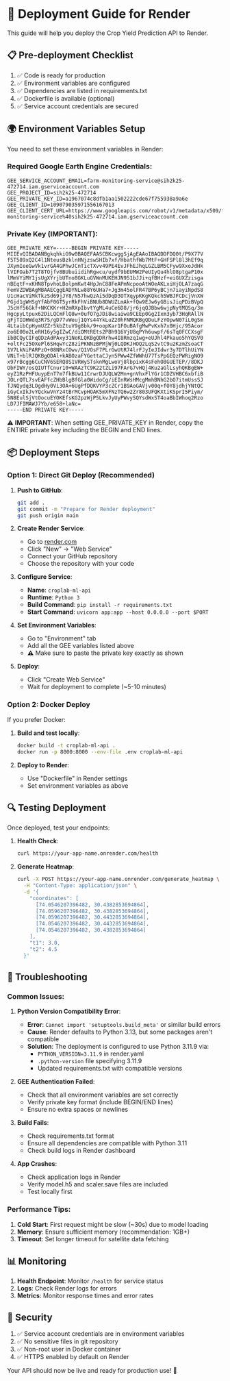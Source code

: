 # 🚀 Deployment Guide for Render

This guide will help you deploy the Crop Yield Prediction API to Render.

## 📋 Pre-deployment Checklist

1. ✅ Code is ready for production
2. ✅ Environment variables are configured
3. ✅ Dependencies are listed in requirements.txt
4. ✅ Dockerfile is available (optional)
5. ✅ Service account credentials are secured

## 🌍 Environment Variables Setup

You need to set these environment variables in Render:

### Required Google Earth Engine Credentials:
```
GEE_SERVICE_ACCOUNT_EMAIL=farm-monitoring-service@sih2k25-472714.iam.gserviceaccount.com
GEE_PROJECT_ID=sih2k25-472714
GEE_PRIVATE_KEY_ID=a1967074c8dfb1aa1502222cde67f755938a9a6e
GEE_CLIENT_ID=109079035971556167013
GEE_CLIENT_CERT_URL=https://www.googleapis.com/robot/v1/metadata/x509/farm-monitoring-service%40sih2k25-472714.iam.gserviceaccount.com
```

### Private Key (IMPORTANT):
```
GEE_PRIVATE_KEY=-----BEGIN PRIVATE KEY-----
MIIEvQIBADANBgkqhkiG9w0BAQEFAASCBKcwggSjAgEAAoIBAQDDFDQ0t/P9X77V
f5T589xQ2C4l1NteusBzklnHNjzswSHIb7xf/HbathfWb7MtF+GHFSPl8l3hEf9q
JXymIeeGwVk1vrGA4GPhwJCnTicTXvv49PE4EvJFhEJhqLGZLBM5CFyw9XxoJdHk
lVIFOab7T2T8TOjfv8BUbuiidihRgwcu/uydf9bEUMW2PeUIyQu4hlO8ptgaP10x
lMmVYiMY1jsUgXYrjbUTno8GKLuGVWnMUKEHJN951bJJi+qfBHzf+eiGUXZzisga
nBEqtF+xKHN8TpvhoLBolpmKwt4HpJnC88FeAPmNcpooAtWOeAKLxiHjOLA7zaqG
FemVZDWBAgMBAAECggEADYNLw88Y6UHa7+Jg3m45olFR47BP6yBCjn7iayiNpdS8
U1cHacViMkTkzSd69jJY8/N57hwQzAi5dDqD3OTXqypKKgKQkch5WBJFCDcjVnXW
PGjd1gWHSgYfAbF0GT5yrRkFhViBNUb8DWUZLmAk+fQw9EJw6yGBisJiqPDzBVpQ
J5cHf56Gkf+NKCKKr+H2mRXpIbvtYgML4uCe6D8/jr6jqQJBbw6wjpNytMQSq/3m
HgcpyLtpux62DiLQCmFlQ8w+0ufO7gJDi8wiaiwa9CEEp0Gg2Ixm3yb73HqRAllN
gFjTIOHWdq3R7S/gD77vWeuj1QYs44YkLuZ20hFNMQKBgQDuLFzYOpwN07iL0gSm
4LtaibCpHymUZZr5kbZtuV9g8bk/9+oopKar1FOuBAfgMwPvKxh7x0Hjc/95Acor
zo6E00o2LeRH16y5gIZwC/diOMtREts2PBh916VjU8qPYh6uwpf/6sTq0FCCXsgF
ibBCQyCIFqQDzAdPAxy31NeKLQKBgQDRrhw4I8Rmzq1wg+eUJhl4Pkauo5hYQSV0
+oltFc25OXePl6SHqwYcZ8ziPKNNzBPMjWj0LQDKJHOQ2LqS2vtC9u2KzmZsoaCT
1V7LkNiPARPzO+08NRxCOwv/Q1VOsF7PLrGwUtR74lrFJyIeJIdwr3y7DTlhUiYN
VNiT+blRJQKBgQDAl+kABOzaFYGettaCJyn5PWw4ZfWWhU77TsPpGEQzPWRigNO9
x97rBcgg6CuCNV6SERQ8S1VRWySTsknMgLwoVj8lbpixK4sFehO8GUETEP//8DKJ
ObFIWY/osQIUTfCnur10+WAAzTC9K22tZLi97FArG7vHQj4Ku2aGlLsyhQKBgEW+
eyZ1RzPHFUuypEnT7m7fkBUw11CrwrDJUQLW2Mn+gnVhxFlYGr1CDZVHBC6xbfiB
JOLrQTL7svEAFfcZHbBlgBfGla0WidoCg/iEInRWsHMcgMmhBNhG2bO7itmUssSJ
TJNQydq3LOgdHy0Vi3OA+6UgPfDQKVYP3cZCr1B9AoGAVjv00q+fOY8jdhjYNtQC
iGyCxIkJvYQckwVnYz4tBrMCvpHOAK5mXFNzTQ6w2Zr803UFQKXtiKSprI5Piym/
5N8EulSjVtOocuEYOKEfsKG2pzWjP5LkvJyUyPWvySQYsdWxST4oaBbIWhoq2Rzo
LD7JFIMAWJ7Yb/e658+laNc=
-----END PRIVATE KEY-----
```

⚠️ **IMPORTANT**: When setting GEE_PRIVATE_KEY in Render, copy the ENTIRE private key including the BEGIN and END lines.

## 📦 Deployment Steps

### Option 1: Direct Git Deploy (Recommended)

1. **Push to GitHub**:
   ```bash
   git add .
   git commit -m "Prepare for Render deployment"
   git push origin main
   ```

2. **Create Render Service**:
   - Go to [render.com](https://render.com)
   - Click "New" → "Web Service"
   - Connect your GitHub repository
   - Choose the repository with your code

3. **Configure Service**:
   - **Name**: `croplab-ml-api`
   - **Runtime**: `Python 3`
   - **Build Command**: `pip install -r requirements.txt`
   - **Start Command**: `uvicorn app:app --host 0.0.0.0 --port $PORT`

4. **Set Environment Variables**:
   - Go to "Environment" tab
   - Add all the GEE variables listed above
   - ⚠️ Make sure to paste the private key exactly as shown

5. **Deploy**:
   - Click "Create Web Service"
   - Wait for deployment to complete (~5-10 minutes)

### Option 2: Docker Deploy

If you prefer Docker:

1. **Build and test locally**:
   ```bash
   docker build -t croplab-ml-api .
   docker run -p 8000:8000 --env-file .env croplab-ml-api
   ```

2. **Deploy to Render**:
   - Use "Dockerfile" in Render settings
   - Set environment variables as above

## 🔍 Testing Deployment

Once deployed, test your endpoints:

1. **Health Check**:
   ```bash
   curl https://your-app-name.onrender.com/health
   ```

2. **Generate Heatmap**:
   ```bash
   curl -X POST https://your-app-name.onrender.com/generate_heatmap \
     -H "Content-Type: application/json" \
     -d '{
       "coordinates": [
         [74.0546207396482, 30.4382853694864],
         [74.0596207396482, 30.4382853694864], 
         [74.0596207396482, 30.4432853694864],
         [74.0546207396482, 30.4432853694864],
         [74.0546207396482, 30.4382853694864]
       ],
       "t1": 3.0,
       "t2": 4.5
     }'
   ```

## 🚨 Troubleshooting

### Common Issues:

1. **Python Version Compatibility Error**:
   - **Error**: `Cannot import 'setuptools.build_meta'` or similar build errors
   - **Cause**: Render defaults to Python 3.13, but some packages aren't compatible
   - **Solution**: The deployment is configured to use Python 3.11.9 via:
     - `PYTHON_VERSION=3.11.9` in render.yaml 
     - `.python-version` file specifying 3.11.9
     - Updated requirements.txt with compatible versions

2. **GEE Authentication Failed**:
   - Check that all environment variables are set correctly
   - Verify private key format (include BEGIN/END lines)
   - Ensure no extra spaces or newlines

3. **Build Fails**:
   - Check requirements.txt format
   - Ensure all dependencies are compatible with Python 3.11
   - Check build logs in Render dashboard

4. **App Crashes**:
   - Check application logs in Render
   - Verify model.h5 and scaler.save files are included
   - Test locally first

### Performance Tips:

1. **Cold Start**: First request might be slow (~30s) due to model loading
2. **Memory**: Ensure sufficient memory (recommendation: 1GB+)
3. **Timeout**: Set longer timeout for satellite data fetching

## 📊 Monitoring

1. **Health Endpoint**: Monitor `/health` for service status
2. **Logs**: Check Render logs for errors
3. **Metrics**: Monitor response times and error rates

## 🔐 Security

1. ✅ Service account credentials are in environment variables
2. ✅ No sensitive files in git repository
3. ✅ Non-root user in Docker container
4. ✅ HTTPS enabled by default on Render

Your API should now be live and ready for production use! 🎉